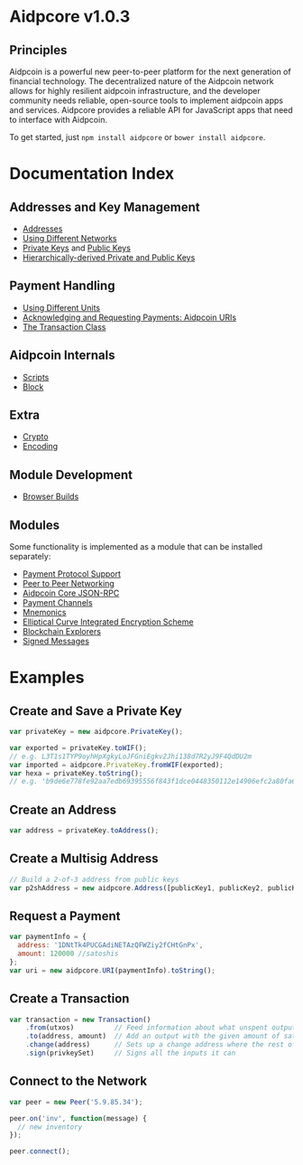# Aidpcore v1.0.3

## Principles

Aidpcoin is a powerful new peer-to-peer platform for the next generation of financial technology. The decentralized nature of the Aidpcoin network allows for highly resilient aidpcoin infrastructure, and the developer community needs reliable, open-source tools to implement aidpcoin apps and services. Aidpcore provides a reliable API for JavaScript apps that need to interface with Aidpcoin.

To get started, just `npm install aidpcore` or `bower install aidpcore`.

# Documentation Index

## Addresses and Key Management

* [Addresses](address.md)
* [Using Different Networks](networks.md)
* [Private Keys](privatekey.md) and [Public Keys](publickey.md)
* [Hierarchically-derived Private and Public Keys](hierarchical.md)

## Payment Handling
* [Using Different Units](unit.md)
* [Acknowledging and Requesting Payments: Aidpcoin URIs](uri.md)
* [The Transaction Class](transaction.md)

## Aidpcoin Internals
* [Scripts](script.md)
* [Block](block.md)

## Extra
* [Crypto](crypto.md)
* [Encoding](encoding.md)

## Module Development
* [Browser Builds](browser.md)

## Modules

Some functionality is implemented as a module that can be installed separately:

* [Payment Protocol Support](https://github.com/AidpProject/aidpcore-payment-protocol)
* [Peer to Peer Networking](https://github.com/AidpProject/aidpcore-p2p)
* [Aidpcoin Core JSON-RPC](https://github.com/AidpProject/aidpd-rpc)
* [Payment Channels](https://github.com/AidpProject/aidpcore-channel)
* [Mnemonics](https://github.com/AidpProject/aidpcore-mnemonic)
* [Elliptical Curve Integrated Encryption Scheme](https://github.com/AidpProject/aidpcore-ecies)
* [Blockchain Explorers](https://github.com/AidpProject/aidpcore-explorers)
* [Signed Messages](https://github.com/AidpProject/aidpcore-message)

# Examples

## Create and Save a Private Key

```javascript
var privateKey = new aidpcore.PrivateKey();

var exported = privateKey.toWIF();
// e.g. L3T1s1TYP9oyhHpXgkyLoJFGniEgkv2Jhi138d7R2yJ9F4QdDU2m
var imported = aidpcore.PrivateKey.fromWIF(exported);
var hexa = privateKey.toString();
// e.g. 'b9de6e778fe92aa7edb69395556f843f1dce0448350112e14906efc2a80fa61a'
```

## Create an Address

```javascript
var address = privateKey.toAddress();
```

## Create a Multisig Address

```javascript
// Build a 2-of-3 address from public keys
var p2shAddress = new aidpcore.Address([publicKey1, publicKey2, publicKey3], 2);
```

## Request a Payment

```javascript
var paymentInfo = {
  address: '1DNtTk4PUCGAdiNETAzQFWZiy2fCHtGnPx',
  amount: 120000 //satoshis
};
var uri = new aidpcore.URI(paymentInfo).toString();
```

## Create a Transaction

```javascript
var transaction = new Transaction()
    .from(utxos)          // Feed information about what unspent outputs one can use
    .to(address, amount)  // Add an output with the given amount of satoshis
    .change(address)      // Sets up a change address where the rest of the funds will go
    .sign(privkeySet)     // Signs all the inputs it can
```

## Connect to the Network

```javascript
var peer = new Peer('5.9.85.34');

peer.on('inv', function(message) {
  // new inventory
});

peer.connect();
```
